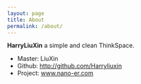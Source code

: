 ```yaml
---
layout: page
title: About
permalink: /about/
---
```

**HarryLiuXin** a simple and clean ThinkSpace.

* Master: LiuXin
* Github: http://github.com/Harryliuxin
* Project: www.nano-er.com
